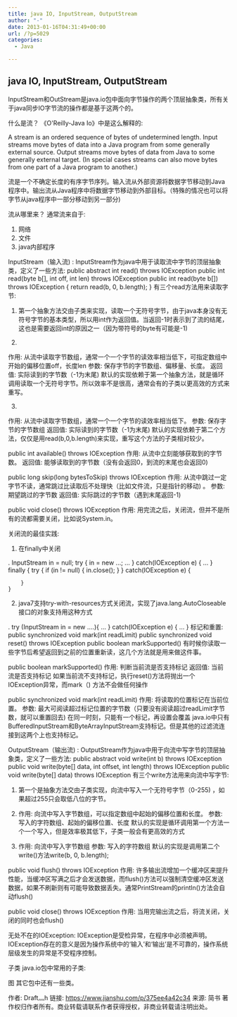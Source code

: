```yaml
---
title: java IO, InputStream, OutputStream
author: "-"
date: 2013-01-16T04:31:49+00:00
url: /?p=5029
categories:
  - Java

---
```

## java IO, InputStream, OutputStream

InputStream和OutStream是java.io包中面向字节操作的两个顶层抽象类，所有关于java同步IO字节流的操作都是基于这两个的。

什么是流？
《O'Reilly-Java Io》中是这么解释的: 

A stream is an ordered sequence of bytes of undetermined length. Input streams move bytes
of data into a Java program from some generally external source. Output streams move bytes
of data from Java to some generally external target. (In special cases streams can also move
bytes from one part of a Java program to another.)

流是一个不确定长度的有序字节序列。输入流从外部资源将数据字节移动到Java程序中。输出流从Java程序中将数据字节移动到外部目标。（特殊的情况也可以将字节从java程序中一部分移动到另一部分) 

流从哪里来？
通常流来自于: 
1. 网络
2. 文件
3. java内部程序

InputStream（输入流) : 
InputStream作为java中用于读取流中字节的顶层抽象类，定义了一些方法: 
public abstract int read() throws IOException
public int read(byte b[], int off, int len) throws IOException
public int read(byte b[]) throws IOException {
        return read(b, 0, b.length);
}
有三个read方法用来读取字节: 
1. 第一个抽象方法交由子类来实现，读取一个无符号字节，由于java本身没有无符号字节的基本类型，所以用int作为返回值。当返回-1时表示到了流的结尾，这也是需要返回int的原因之一（因为带符号的byte有可能是-1) 

2. 
作用:  从流中读取字节数组，通常一个一个字节的读效率相当低下，可指定数组中开始的偏移位置off，长度len
参数:  保存字节的字节数组、偏移量、长度。
返回值:  实际读到的字节数（-1为末尾) 
默认的实现依赖于第一个抽象方法，就是循环调用读取一个无符号字节。所以效率不是很高，通常会有的子类以更高效的方式来重写。

3. 
作用:  从流中读取字节数组，通常一个一个字节的读效率相当低下。
参数:  保存字节的字节数组
返回值:  实际读到的字节数（-1为末尾) 
默认的实现依赖于第二个方法，仅仅是用read(b,0,b.length)来实现，重写这个方法的子类相对较少。

public int available() throws IOException
作用:  从流中立刻能够获取到的字节数。
返回值:  能够读取到的字节数（没有会返回0，到流的末尾也会返回0) 

public long skip(long bytesToSkip) throws IOException
作用:  从流中跳过一定字节不读，通常跳过比读取后不处理快（比如文件流，只是指针的移动) 。
参数:  期望跳过的字节数
返回值: 实际跳过的字节数（遇到末尾返回-1) 

public void close() throws IOException
作用:  用完流之后，关闭流，但并不是所有的流都需要关闭，比如说System.in。

关闭流的最佳实践: 
1. 在finally中关闭

.
    InputStream in = null;
    try {
        in = new ...;
        ...
    } catch(IOException e) {
        ...
    } finally {
        try {
            if (in != null) {
                in.close();
            }
        } catch(IOException e) {
    
        }
    }
2. java7支持try-with-resources方式关闭流，实现了java.lang.AutoCloseable接口的对象支持用这种方式

.
    try (InputStream in = new ....){
        ...
    } catch(IOException e) {
        ...
    }
标记和重置: 
public synchronized void mark(int readLimit)
public synchronized void reset() throws IOException
public boolean markSupported()
有时候你读取一些字节后希望返回到之前的位置重新读，这几个方法就是用来做这件事。

public boolean markSupported()
作用:  判断当前流是否支持标记
返回值:  当前流是否支持标记
如果当前流不支持标记，执行reset()方法将抛出一个IOException异常，而mark（) 方法不会做任何操作

public synchronized void mark(int readLimit)
作用:  将读取的位置标记在当前位置。
参数:  最大可阅读超过标记位置的字节数（只要没有阅读超过readLimit字节数，就可以重置回去) 
在同一时刻，只能有一个标记，再设置会覆盖
java.io中只有BufferedInputStream和ByteArrayInputStream支持标记。但是其他的过滤流连接到这两个上也支持标记。

OutputStream（输出流) : 
OutputStream作为java中用于向流中写字节的顶层抽象类，定义了一些方法: 
public abstract void write(int b) throws IOException
public void write(byte[] data, int offset, int length) throws IOException
public void write(byte[] data) throws IOException
有三个write方法用来向流中写字节: 

1. 第一个是抽象方法交由子类实现，向流中写入一个无符号字节（0-255) ，如果超过255只会取低八位的字节。

2. 作用:  向流中写入字节数组，可以指定数组中起始的偏移位置和长度。
参数:  写入的字符数组、起始的偏移位置、长度
默认的实现是循环调用第一个方法一个一个写入，但是效率极其低下，子类一般会有更高效的方式

3. 作用:  向流中写入字节数组
参数:  写入的字符数组
默认的实现是调用第二个write()方法write(b, 0, b.length);

public void flush() throws IOException
作用:  许多输出流增加一个缓冲区来提升性能，当缓冲区写满之后才会发送数据，而flush()方法可以强制清空缓冲区发送数据，如果不刷新则有可能导致数据丢失。通常PrintStream的println()方法会自动flush()

public void close() throws IOException
作用:  当用完输出流之后，将流关闭，关闭的同时也会flush()

无处不在的IOException:
IOException是受检异常，在程序中必须被声明。
IOException存在的意义是因为操作系统中的‘输入’和‘输出’是不可靠的，操作系统层级发生的异常是不受程序控制。

子类
java.io包中常用的子类: 

图
其它包中还有一些类。

作者: Draft灬h
链接: https://www.jianshu.com/p/375ee4a42c34
来源: 简书
著作权归作者所有。商业转载请联系作者获得授权，非商业转载请注明出处。
